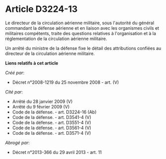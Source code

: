 # Article D3224-13

Le directeur de la circulation aérienne militaire, sous l'autorité du général commandant la défense aérienne et en liaison
avec les organismes civils et militaires compétents, traite des questions relatives à l'organisation et à la réglementation
de la circulation aérienne militaire.

Un arrêté du ministre de la défense fixe le détail des attributions confiées au directeur de la circulation aérienne
militaire.

**Liens relatifs à cet article**

_Créé par_:

  - Décret n°2008-1219 du 25 novembre 2008 - art. (V)

_Cité par_:

  - Arrêté du 28 janvier 2009 (V)
  - Arrêté du 9 février 2009 (V)
  - Code de la défense. - art. D3224-16 (Ab)
  - Code de la défense. - art. D3541-4 (V)
  - Code de la défense. - art. D3551-4 (V)
  - Code de la défense. - art. D3561-4 (V)
  - Code de la défense. - art. D3571-4 (V)

_Abrogé par_:

  - Décret n°2013-366 du 29 avril 2013 - art. 11
